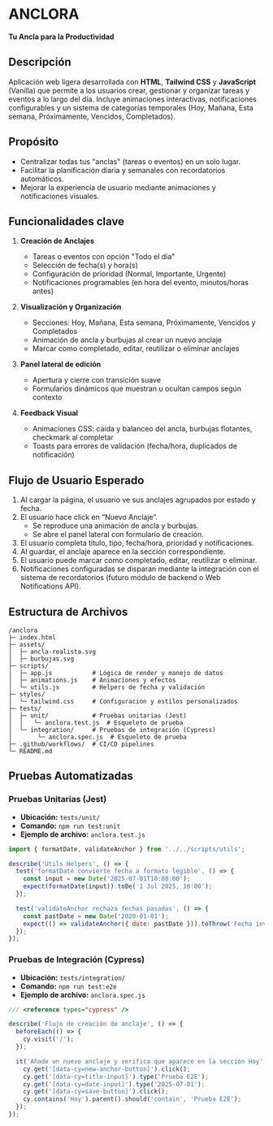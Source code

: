 # ANCLORA

**Tu Ancla para la Productividad**

## Descripción

Aplicación web ligera desarrollada con **HTML**, **Tailwind CSS** y **JavaScript** (Vanilla) que permite a los usuarios crear, gestionar y organizar tareas y eventos a lo largo del día. Incluye animaciones interactivas, notificaciones configurables y un sistema de categorías temporales (Hoy, Mañana, Esta semana, Próximamente, Vencidos, Completados).

## Propósito

- Centralizar todas tus "anclas" (tareas o eventos) en un solo lugar.
- Facilitar la planificación diaria y semanales con recordatorios automáticos.
- Mejorar la experiencia de usuario mediante animaciones y notificaciones visuales.

## Funcionalidades clave

1. **Creación de Anclajes**

   - Tareas o eventos con opción "Todo el día"
   - Selección de fecha(s) y hora(s)
   - Configuración de prioridad (Normal, Importante, Urgente)
   - Notificaciones programables (en hora del evento, minutos/horas antes)

2. **Visualización y Organización**

   - Secciones: Hoy, Mañana, Esta semana, Próximamente, Vencidos y Completados
   - Animación de ancla y burbujas al crear un nuevo anclaje
   - Marcar como completado, editar, reutilizar o eliminar anclajes

3. **Panel lateral de edición**

   - Apertura y cierre con transición suave
   - Formularios dinámicos que muestran u ocultan campos según contexto

4. **Feedback Visual**

   - Animaciones CSS: caída y balanceo del ancla, burbujas flotantes, checkmark al completar
   - Toasts para errores de validación (fecha/hora, duplicados de notificación)

## Flujo de Usuario Esperado

1. Al cargar la página, el usuario ve sus anclajes agrupados por estado y fecha.
2. El usuario hace click en “Nuevo Anclaje”.
   - Se reproduce una animación de ancla y burbujas.
   - Se abre el panel lateral con formulario de creación.
3. El usuario completa título, tipo, fecha/hora, prioridad y notificaciones.
4. Al guardar, el anclaje aparece en la sección correspondiente.
5. El usuario puede marcar como completado, editar, reutilizar o eliminar.
6. Notificaciones configuradas se disparan mediante la integración con el sistema de recordatorios (futuro módulo de backend o Web Notifications API).

## Estructura de Archivos

```
/anclora
├─ index.html
├─ assets/
│  ├─ ancla-realista.svg
│  ├─ burbujas.svg
├─ scripts/
│  ├─ app.js           # Lógica de render y manejo de datos
│  ├─ animations.js    # Animaciones y efectos
│  └─ utils.js         # Helpers de fecha y validación
├─ styles/
│  └─ tailwind.css     # Configuración y estilos personalizados
├─ tests/
│  ├─ unit/            # Pruebas unitarias (Jest)
│  │   └─ anclora.test.js  # Esqueleto de prueba
│  └─ integration/     # Pruebas de integración (Cypress)
│       └─ anclora.spec.js  # Esqueleto de prueba
├─ .github/workflows/  # CI/CD pipelines
└─ README.md
```

## Pruebas Automatizadas

### Pruebas Unitarias (Jest)

- **Ubicación:** `tests/unit/`
- **Comando:** `npm run test:unit`
- **Ejemplo de archivo:** `anclora.test.js`

```js
import { formatDate, validateAnchor } from '../../scripts/utils';

describe('Utils Helpers', () => {
  test('formatDate convierte fecha a formato legible', () => {
    const input = new Date('2025-07-01T10:00:00');
    expect(formatDate(input)).toBe('1 Jul 2025, 10:00');
  });

  test('validateAnchor rechaza fechas pasadas', () => {
    const pastDate = new Date('2020-01-01');
    expect(() => validateAnchor({ date: pastDate })).toThrow('Fecha inválida');
  });
});
```

### Pruebas de Integración (Cypress)

- **Ubicación:** `tests/integration/`
- **Comando:** `npm run test:e2e`
- **Ejemplo de archivo:** `anclora.spec.js`

```js
/// <reference types="cypress" />

describe('Flujo de creación de anclaje', () => {
  beforeEach(() => {
    cy.visit('/');
  });

  it('Añade un nuevo anclaje y verifica que aparece en la sección Hoy', () => {
    cy.get('[data-cy=new-anchor-button]').click();
    cy.get('[data-cy=title-input]').type('Prueba E2E');
    cy.get('[data-cy=date-input]').type('2025-07-01');
    cy.get('[data-cy=save-button]').click();
    cy.contains('Hoy').parent().should('contain', 'Prueba E2E');
  });
});
```
